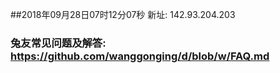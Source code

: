 ##2018年09月28日07时12分07秒 新址: 142.93.204.203
### 兔友常见问题及解答: https://github.com/wanggonging/d/blob/w/FAQ.md
